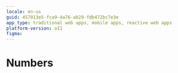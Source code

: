 ```yaml
---
locale: en-us
guid: 457013e5-fca9-4a76-ab29-fdb472bc7e3e
app_type: traditional web apps, mobile apps, reactive web apps
platform-version: o11
figma:
---
```


# Numbers
